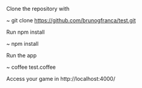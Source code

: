 Clone the repository with

  ~ git clone https://github.com/brunogfranca/test.git

Run npm install

  ~ npm install

Run the app

  ~ coffee test.coffee

Access your game in http://localhost:4000/